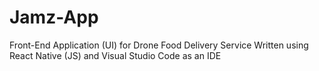 # Jamz-App
Front-End Application (UI) for Drone Food Delivery Service
Written using React Native (JS) and Visual Studio Code as an IDE
